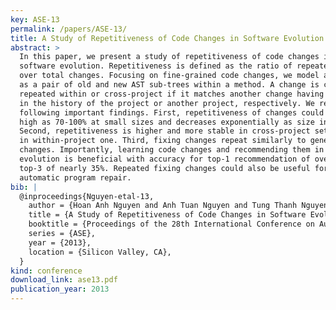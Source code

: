 ```yaml
---
key: ASE-13
permalink: /papers/ASE-13/
title: A Study of Repetitiveness of Code Changes in Software Evolution
abstract: >
  In this paper, we present a study of repetitiveness of code changes in
  software evolution. Repetitiveness is defined as the ratio of repeated changes
  over total changes. Focusing on fine-grained code changes, we model a change
  as a pair of old and new AST sub-trees within a method. A change is considered
  repeated within or cross-project if it matches another change having occurred
  in the history of the project or another project, respectively. We report the
  following important findings. First, repetitiveness of changes could be as
  high as 70-100% at small sizes and decreases exponentially as size increases.
  Second, repetitiveness is higher and more stable in cross-project setting than
  in within-project one. Third, fixing changes repeat similarly to general
  changes. Importantly, learning code changes and recommending them in software
  evolution is beneficial with accuracy for top-1 recommendation of over 30% and
  top-3 of nearly 35%. Repeated fixing changes could also be useful for
  automatic program repair.
bib: |
  @inproceedings{Nguyen-etal-13,
    author = {Hoan Anh Nguyen and Anh Tuan Nguyen and Tung Thanh Nguyen and Tien N. Nguyen and Hridesh Rajan},
    title = {A Study of Repetitiveness of Code Changes in Software Evolution},
    booktitle = {Proceedings of the 28th International Conference on Automated Software Engineering},
    series = {ASE},
    year = {2013},
    location = {Silicon Valley, CA},
  }
kind: conference
download_link: ase13.pdf
publication_year: 2013
---
```

